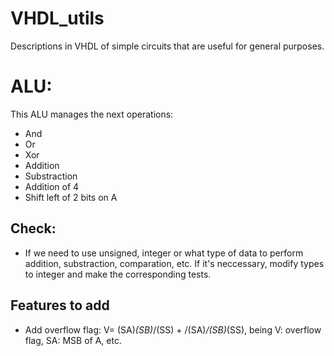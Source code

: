 # VHDL_utils
Descriptions in VHDL of simple circuits that are useful for general purposes.

# ALU:
This ALU manages the next operations:
- And
- Or
- Xor
- Addition
- Substraction
- Addition of 4
- Shift left of 2 bits on A

## Check: 
- If we need to use unsigned, integer or what type of data to perform addition, substraction, comparation, etc.
If it's neccessary, modify types to integer and make the corresponding tests.
## Features to add
- Add overflow flag: V= (SA)*(SB)*/(SS) + /(SA)*/(SB)*(SS), being V: overflow flag, SA: MSB of A, etc.
